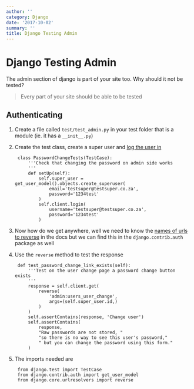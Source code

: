 ```yaml
---
author: ''
category: Django
date: '2017-10-02'
summary: ''
title: Django Testing Admin
---
```

# Django Testing Admin

The admin section of django is part of your site too. Why should it not be tested?

> Every part of your site should be able to be tested

## Authenticating

1. Create a file called `test/test_admin.py` in your test folder that is a module (ie. it has a `__init__.py`)

2. Create the test class, create a super user and [log the user in](https://docs.djangoproject.com/en/1.11/topics/testing/tools/#django.test.Client.login)

        class PasswordChangeTests(TestCase):
            '''Check that changing the password on admin side works
            '''
            def setUp(self):
                self.super_user = get_user_model().objects.create_superuser(
                    email='testsuper@testsuper.co.za',
                    password='1234test'
                )
                self.client.login(
                    username='testsuper@testsuper.co.za',
                    password='1234test'
                )

3. Now how do we get anywhere, well we need to know the [names of urls to reverse](https://docs.djangoproject.com/en/dev/ref/contrib/admin/#admin-reverse-urls) in the docs but we can find this in the `django.contrib.auth` package as well

4. Use the `reverse` method to test the response

        def test_password_change_link_exists(self):
            '''Test on the user change page a password change button exists
            '''
            response = self.client.get(
                reverse(
                    'admin:users_user_change',
                    args=(self.super_user.id,)
                )
            )
            self.assertContains(response, 'Change user')
            self.assertContains(
                response, 
                "Raw passwords are not stored, "
                "so there is no way to see this user's password,"
                " but you can change the password using this form."
            )

5. The imports needed are

        from django.test import TestCase
        from django.contrib.auth import get_user_model
        from django.core.urlresolvers import reverse
